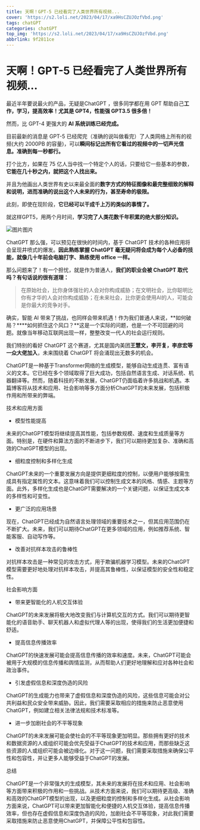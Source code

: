 ```yaml
---
title: 天啊！GPT-5 已经看完了人类世界所有视频...
cover: 'https://s2.loli.net/2023/04/17/xa9HsCZUJOzfVbd.png'
tags: chatGPT
categories: chatGPT
top_img: 'https://s2.loli.net/2023/04/17/xa9HsCZUJOzfVbd.png'
abbrlink: 9f2811ce
---
```

# 天啊！GPT-5 已经看完了人类世界所有视频...

最近半年要说最火的产品，无疑是ChatGPT ，很多同学都在用 GPT 帮助自己**工作，学习，提高效率！尤其是 GPT4，性能强 GPT3.5 很多倍！**

然而，比 GPT-4 更强大的 **AI 系统训练已经完成。**

目前最新的消息是 GPT-5 已经爬完（准确的说叫做看完）了人类网络上所有的视频(大约 2000PB 的容量)，可以**瞬间标记出所有它看过的视频中的一切声光信息。准确到每一秒都行。**

打个比方，如果在 75 亿人当中找一个特定个人的话，只要给它一些基本的参数，**它能在几十秒之内，就把这个人找出来。**

并且为他画出人类世界有史以来最全面的**数字方式的特征图像和最完整细致的解释和说明，**进而准确的说出这个人未来的行为，甚至**寿命的极限。**

此刻，即使在现阶段，**它已经可以干成千上万的类似的事情了。**

就这样GPT5，用两个月时间，**学习完了人类花数千年积累的绝大部分知识。**

![图片](https://s2.loli.net/2023/04/17/xa9HsCZUJOzfVbd.png)图片

ChatGPT 那么强，可以预见在很快的时间内，基于 ChatGPT 技术的各种应用将会呈现井喷式的爆发。**因此熟练掌握 ChatGPT 毫无疑问将会成为每个人必备的技能，就像几十年前会电脑打字、熟练使用 office 一样。**

那么问题来了！有一个担忧，就是作为普通人，**我们的职业会被 ChatGPT 取代吗？有句话说的很有道理：**

> 在原始社会，比你身体强壮的人会对你构成威胁；在文明社会，比你聪明比你有才华的人会对你构成威胁；在未来社会，比你更会使用AI的人，可能会是你最大的竞争对手。

确实，智能 AI 带来了挑战，也同样会带来机遇！作为我们普通人来说，**如何破局？\**\**如何抓住这个风口？**这是一个实际的问题，也是一个不可回避的问题。就像当年移动互联网出现一样，整整改变一代人的社会运行规则。

我们特别的看好 ChatGPT 这个赛道，尤其是国内美团**王慧文，李开复，李彦宏等一众大佬加入**，未来围绕着 ChatGPT 将会涌现出无数多的机会。

​       ChatGPT是一种基于Transformer网络的生成模型，能够自动生成连贯、富有语义的文本。它已经在多个领域取得了巨大成功，包括自然语言生成、对话系统、机器翻译等。然而，随着科技的不断发展，ChatGPT仍面临着许多挑战和机遇。本篇博客将从技术和应用、社会影响等多方面分析ChatGPT的未来发展，包括积极作用和所带来的弊端。

技术和应用方面

- 模型性能提高

未来的ChatGPT模型将继续提高其性能，包括参数规模、速度和生成质量等方面。特别是，在硬件和算法方面的不断进步下，我们可以期待更加复杂、准确和高效的ChatGPT模型的出现。

- 细粒度控制和多样化生成

ChatGPT未来的一个重要发展方向是提供更细粒度的控制，以便用户能够按需生成具有指定属性的文本。这意味着我们可以控制生成文本的风格、情感、主题等方面。此外，多样化生成也是ChatGPT需要解决的一个关键问题，以保证生成文本的多样性和可变性。

- 更广泛的应用场景

现在，ChatGPT已经成为自然语言处理领域的重要技术之一，但其应用范围仍在不断扩大。未来，我们可以期待ChatGPT在更多领域的应用，例如推荐系统、智能客服、自动写作等。

- 改善对抗样本攻击的鲁棒性

对抗样本攻击是一种常见的攻击方式，用于欺骗机器学习模型。未来的ChatGPT模型需要更好地处理对抗样本攻击，并提高其鲁棒性，以保证模型的安全性和稳定性。

社会影响方面

- 带来更智能化的人机交互体验

ChatGPT的未来发展将极大地改变我们与计算机交互的方式。我们可以期待更智能化的语音助手、聊天机器人和虚拟代理人等的出现，使得我们的生活更加便捷和舒适。

- 提高信息传播效率

ChatGPT的快速发展可能会提高信息传播的效率和速度。未来，ChatGPT可能会被用于大规模的信息传播和舆情监测，从而帮助人们更好地理解和应对各种社会和政治事件。

- 引发虚假信息和深度伪造的风险

ChatGPT的生成能力也带来了虚假信息和深度伪造的风险，这些信息可能会对公共利益和民众安全带来威胁。因此，我们需要采取相应的措施来防止恶意使用ChatGPT，例如建立相关法律法规和技术标准等。

- 进一步加剧社会的不平等现象

ChatGPT的未来发展可能会使社会的不平等现象更加明显。那些拥有更好的技术和数据资源的人或组织可能会优先受益于ChatGPT的技术和应用，而那些缺乏这些资源的人或组织可能会被边缘化。对于这一问题，我们需要采取措施来确保公平性和包容性，并让更多人能够受益于ChatGPT的发展。



总结

ChatGPT是一个非常强大的生成模型，其未来的发展将在技术和应用、社会影响等方面带来积极的作用和一些挑战。从技术方面来说，我们可以期待更高级、准确和高效的ChatGPT模型的出现，以及更细粒度的控制和多样化生成。从社会影响方面来说，ChatGPT可以带来更加智能化和便捷的人机交互体验，提高信息传播效率，但也存在虚假信息和深度伪造的风险，加剧社会不平等现象，对此我们需要采取措施来防止恶意使用ChatGPT，并保障公平性和包容性。